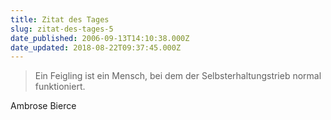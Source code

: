 ```yaml
---
title: Zitat des Tages
slug: zitat-des-tages-5
date_published: 2006-09-13T14:10:38.000Z
date_updated: 2018-08-22T09:37:45.000Z
---
```


> Ein Feigling ist ein Mensch, bei dem der Selbsterhaltungstrieb normal funktioniert.

Ambrose Bierce
